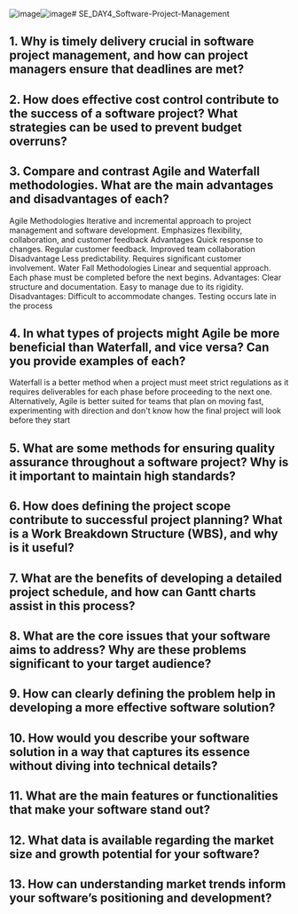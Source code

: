 ![image](https://github.com/user-attachments/assets/870ebd0a-f82c-4f89-bac3-a424d80597b1)![image](https://github.com/user-attachments/assets/d354247b-8e4e-483e-85bf-9b4873a27187)# SE_DAY4_Software-Project-Management
## 1. Why is timely delivery crucial in software project management, and how can project managers ensure that deadlines are met?

## 2. How does effective cost control contribute to the success of a software project? What strategies can be used to prevent budget overruns?
## 3. Compare and contrast Agile and Waterfall methodologies. What are the main advantages and disadvantages of each?
Agile Methodologies
Iterative and incremental approach to project management and software development.
Emphasizes flexibility, collaboration, and customer feedback
Advantages
Quick response to changes.
Regular customer feedback.
Improved team collaboration
Disadvantage
Less predictability.
Requires significant customer involvement.
Water Fall Methodologies
    Linear and sequential approach.
     Each phase must be completed before the next begins.
 Advantages:
    Clear structure and documentation.
    Easy to manage due to its rigidity.
 Disadvantages:
     Difficult to accommodate changes.
     Testing occurs late in the process

## 4. In what types of projects might Agile be more beneficial than Waterfall, and vice versa? Can you provide examples of each?
Waterfall is a better method when a project must meet strict regulations as it requires deliverables for each phase before proceeding to the next one. Alternatively, Agile is better suited for teams that plan on moving fast, experimenting with direction and don't know how the final project will look before they start
## 5. What are some methods for ensuring quality assurance throughout a software project? Why is it important to maintain high standards?
## 6. How does defining the project scope contribute to successful project planning? What is a Work Breakdown Structure (WBS), and why is it useful?
## 7. What are the benefits of developing a detailed project schedule, and how can Gantt charts assist in this process?
## 8. What are the core issues that your software aims to address? Why are these problems significant to your target audience?
## 9. How can clearly defining the problem help in developing a more effective software solution?
## 10. How would you describe your software solution in a way that captures its essence without diving into technical details?
## 11. What are the main features or functionalities that make your software stand out?
## 12. What data is available regarding the market size and growth potential for your software?
## 13. How can understanding market trends inform your software’s positioning and development?
